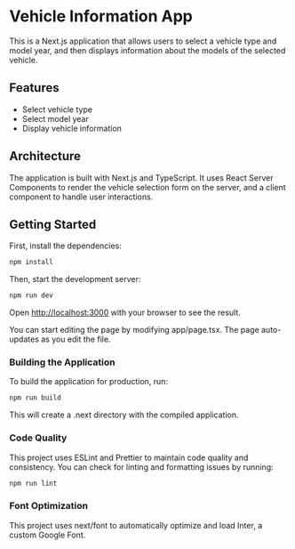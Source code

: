 # Vehicle Information App

This is a Next.js application that allows users to select a vehicle type and model year, and then displays information about the models of the selected vehicle.

## Features

- Select vehicle type
- Select model year
- Display vehicle information

## Architecture

The application is built with Next.js and TypeScript. It uses React Server Components to render the vehicle selection form on the server, and a client component to handle user interactions.

## Getting Started

First, install the dependencies:

```bash
npm install
```

Then, start the development server:

```bash
npm run dev
```

Open <http://localhost:3000> with your browser to see the result.

You can start editing the page by modifying app/page.tsx. The page auto-updates as you edit the file.

### Building the Application

To build the application for production, run:

```bash
npm run build
```

This will create a .next directory with the compiled application.

### Code Quality

This project uses ESLint and Prettier to maintain code quality and consistency. You can check for linting and formatting issues by running:

```bash
npm run lint
```

### Font Optimization

This project uses next/font to automatically optimize and load Inter, a custom Google Font.
